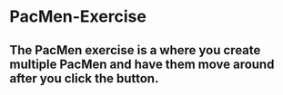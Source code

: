 # PacMen-Exercise
## The PacMen exercise is a where you create multiple PacMen and have them move around after you click the button.
